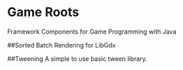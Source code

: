 # Game Roots
Framework Components for Game Programming with Java

##Sorted Batch Rendering for LibGdx

##Tweening
A simple to use basic tween library.
